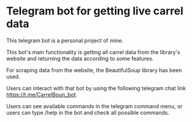 # Telegram bot for getting live carrel data

This telegram bot is a personal project of mine.

This bot's main functionality is getting all carrel data from the library's website and returning the data according to some features.

For scraping data from the website, the BeautifulSoup library has been used.

Users can interact with that bot by using the following telegram chat link https://t.me/CarrelBoun_bot.

Users can see available commands in the telegram command menu, or users can type /help in the bot and check all possible commands.
